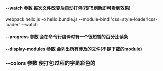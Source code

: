 #### --watch 参数 每次文件改变后自动打包(按F5刷新即可看到效果)

webpack hello.js -o hello.bundle.js --module-bind 'css=style-loader!css-loader' --watch

#### --progress 参数 会在命令行编译时有一个很短暂的百分比读条

#### --display-modules 参数 会列出所有涉及的文件(不是下载的module)

### --colors 参数 使打包过程的字是彩色的